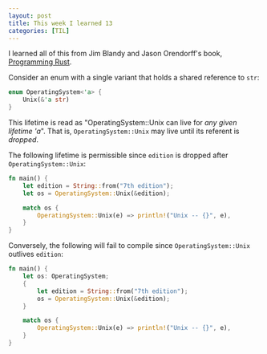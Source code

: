 ```yaml
---
layout: post
title: This week I learned 13
categories: [TIL]
---
```

I learned all of this from Jim Blandy and Jason Orendorff's book, [Programming
Rust](http://shop.oreilly.com/product/0636920040385.do).

Consider an enum with a single variant that holds a shared reference to `str`:
```rust
enum OperatingSystem<'a> {
    Unix(&'a str)
}
```

This lifetime is read as "OperatingSystem::Unix can live for *any given
lifetime 'a*". That is, `OperatingSystem::Unix` may live until its referent is
*dropped*.

The following lifetime is permissible since `edition` is dropped after
`OperatingSystem::Unix`:
```rust
fn main() {
    let edition = String::from("7th edition");
    let os = OperatingSystem::Unix(&edition);

    match os {
        OperatingSystem::Unix(e) => println!("Unix -- {}", e),
    }
}
```

Conversely, the following will fail to compile since `OperatingSystem::Unix`
outlives `edition`:
```rust
fn main() {
    let os: OperatingSystem;
    {
        let edition = String::from("7th edition");
        os = OperatingSystem::Unix(&edition);
    }

    match os {
        OperatingSystem::Unix(e) => println!("Unix -- {}", e),
    }
}
```
